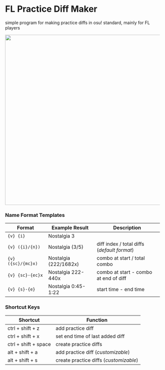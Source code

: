 # FL Practice Diff Maker
simple program for making practice diffs in osu! standard, mainly for FL players

<img src="https://user-images.githubusercontent.com/76718358/125244362-3e7ce180-e2bd-11eb-8619-5a0e575388a8.png" width="555">

### Name Format Templates
Format | Example Result | Description
------------ | ------------- | -------------
`{v} {i}` | Nostalgia 3 |
`{v} ({i}/{n})` | Nostalgia (3/5) | diff index / total diffs (*default format*)
`{v} ({sc}/{mc}x)` | Nostalgia (222/1682x) | combo at start / total combo
`{v} {sc}-{ec}x` | Nostalgia 222-440x | combo at start - combo at end of diff
`{v} {s}-{e}` | Nostalgia 0:45-1:22 | start time - end time

### Shortcut Keys
Shortcut | Function
------------ | -------------
ctrl + shift + z | add practice diff
ctrl + shift + x | set end time of last added diff
ctrl + shift + space | create practice diffs
alt + shift + a | add practice diff (*customizable*)
alt + shift + s | create practice diffs (*customizable*)
